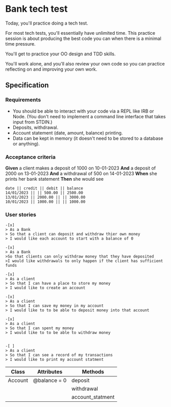 # Bank tech test 
Today, you'll practice doing a tech test.

For most tech tests, you'll essentially have unlimited time. This practice session is about producing the best code you can when there is a minimal time pressure.

You'll get to practice your OO design and TDD skills.

You'll work alone, and you'll also review your own code so you can practice reflecting on and improving your own work.


## Specification

### Requirements
* You should be able to interact with your code via a REPL like IRB or Node. (You don't need to implement a command line interface that takes input from STDIN.)
* Deposits, withdrawal.
* Account statement (date, amount, balance) printing.
* Data can be kept in memory (it doesn't need to be stored to a database or anything).

### Acceptance criteria
**Given** a client makes a deposit of 1000 on 10-01-2023
**And** a deposit of 2000 on 13-01-2023
**And** a withdrawal of 500 on 14-01-2023
**When** she prints her bank statement
**Then** she would see

```
date || credit || debit || balance
14/01/2023 || || 500.00 || 2500.00
13/01/2023 || 2000.00 || || 3000.00
10/01/2023 || 1000.00 || || 1000.00

```

### User stories

```
-[x]
> As a Bank
> So that a client can deposit and withdraw thier own money   
> I would like each account to start with a balance of 0   

-[x]
> As a Bank   
>So that clients can only withdraw money that they have deposited   
>I would like withdrawals to only happen if the client has sufficient funds   

-[x]
> As a client
> So that I can have a place to store my money 
> I would like to create an account

-[x]
> As a client
> So that I can save my money in my account
> I would like to to be able to deposit money into that account

-[x]
> As a client
> So that I can spent my money 
> I would like to to be able to withdraw money


-[ ]
> As a client
> So that I can see a record of my transactions  
> I would like to print my account statment
```

| Class       | Attributes   |Methods        |
| ----------- | ----------- |----------------|
| Account     | @balance = 0|      deposit   |
|             |             |     withdrawal |
|             |             |account_statment|
